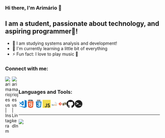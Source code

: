 ### Hi there, I'm Arimário 👋

## I am a student, passionate about technology, and aspiring programmer🤣!
- 🔭 I am studying systems analysis and development!
- 🌱 I'm currently learning a little bit of everything
- ⚡ Fun fact: I love to play music 🎻

### Connect with me:

[<img align="left" alt="arimariojesus | Instagram" width="22px" src="https://image.flaticon.com/icons/svg/1384/1384031.svg" />][instagram]
[<img align="left" alt="arimariojesus | LinkedIn" width="22px" src="https://image.flaticon.com/icons/svg/1384/1384088.svg" />][linkedin]

<br />

### Languages and Tools:

<img align="left" alt="Visual Studio Code" width="26px" src="https://raw.githubusercontent.com/github/explore/80688e429a7d4ef2fca1e82350fe8e3517d3494d/topics/visual-studio-code/visual-studio-code.png" />
<img align="left" alt="HTML5" width="26px" src="https://raw.githubusercontent.com/github/explore/80688e429a7d4ef2fca1e82350fe8e3517d3494d/topics/html/html.png" />
<img align="left" alt="CSS3" width="26px" src="https://raw.githubusercontent.com/github/explore/80688e429a7d4ef2fca1e82350fe8e3517d3494d/topics/css/css.png" />
<img align="left" alt="JavaScript" width="26px" src="https://raw.githubusercontent.com/github/explore/80688e429a7d4ef2fca1e82350fe8e3517d3494d/topics/javascript/javascript.png" />
<img align="left" alt="MySQL" width="26px" src="https://raw.githubusercontent.com/github/explore/80688e429a7d4ef2fca1e82350fe8e3517d3494d/topics/mysql/mysql.png" />
<img align="left" alt="Git" width="26px" src="https://raw.githubusercontent.com/github/explore/80688e429a7d4ef2fca1e82350fe8e3517d3494d/topics/git/git.png" />
<img align="left" alt="GitHub" width="26px" src="https://raw.githubusercontent.com/github/explore/78df643247d429f6cc873026c0622819ad797942/topics/github/github.png" />
<img align="left" alt="HTML5" width="26px" src="https://raw.githubusercontent.com/github/explore/80688e429a7d4ef2fca1e82350fe8e3517d3494d/topics/terminal/terminal.png" />

<br />
<br />

---

<p>
  <img src="https://github-readme-stats.vercel.app/api?username=arimariojesus&show_icons=true&theme=default" />
</p>


[instagram]: https://www.instagram.com/codeeveryday365
[linkedin]: https://www.linkedin.com/in/arimario-jesus/
